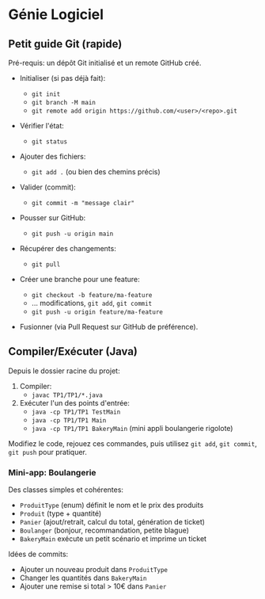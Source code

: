 # Génie Logiciel

## Petit guide Git (rapide)

Pré-requis: un dépôt Git initialisé et un remote GitHub créé.

- Initialiser (si pas déjà fait):
	- `git init`
	- `git branch -M main`
	- `git remote add origin https://github.com/<user>/<repo>.git`

- Vérifier l'état:
	- `git status`

- Ajouter des fichiers:
	- `git add .`  (ou bien des chemins précis)

- Valider (commit):
	- `git commit -m "message clair"`

- Pousser sur GitHub:
	- `git push -u origin main`

- Récupérer des changements:
	- `git pull`

- Créer une branche pour une feature:
	- `git checkout -b feature/ma-feature`
	- ... modifications, `git add`, `git commit`
	- `git push -u origin feature/ma-feature`

- Fusionner (via Pull Request sur GitHub de préférence).

## Compiler/Exécuter (Java)

Depuis le dossier racine du projet:

1. Compiler:
	- `javac TP1/TP1/*.java`
2. Exécuter l'un des points d'entrée:
	- `java -cp TP1/TP1 TestMain`
	- `java -cp TP1/TP1 Main`
	- `java -cp TP1/TP1 BakeryMain` (mini appli boulangerie rigolote)

Modifiez le code, rejouez ces commandes, puis utilisez `git add`, `git commit`, `git push` pour pratiquer.

### Mini-app: Boulangerie

Des classes simples et cohérentes:
- `ProduitType` (enum) définit le nom et le prix des produits
- `Produit` (type + quantité)
- `Panier` (ajout/retrait, calcul du total, génération de ticket)
- `Boulanger` (bonjour, recommandation, petite blague)
- `BakeryMain` exécute un petit scénario et imprime un ticket

Idées de commits:
- Ajouter un nouveau produit dans `ProduitType`
- Changer les quantités dans `BakeryMain`
- Ajouter une remise si total > 10€ dans `Panier`
